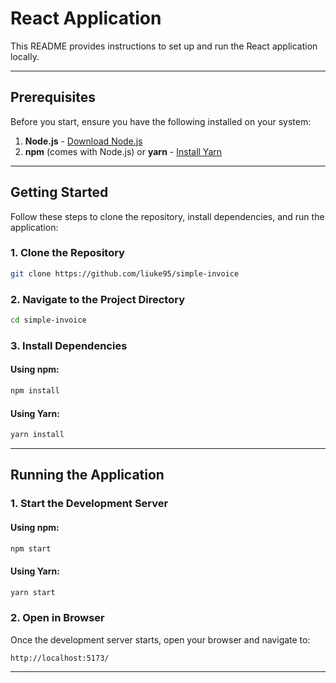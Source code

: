 # React Application

This README provides instructions to set up and run the React application locally.

---

## Prerequisites

Before you start, ensure you have the following installed on your system:

1. **Node.js** - [Download Node.js](https://nodejs.org/)
2. **npm** (comes with Node.js) or **yarn** - [Install Yarn](https://yarnpkg.com/)

---

## Getting Started

Follow these steps to clone the repository, install dependencies, and run the application:

### 1. Clone the Repository

```bash
git clone https://github.com/liuke95/simple-invoice
```

### 2. Navigate to the Project Directory

```bash
cd simple-invoice
```

### 3. Install Dependencies

#### Using npm:

```bash
npm install
```

#### Using Yarn:

```bash
yarn install
```

---

## Running the Application

### 1. Start the Development Server

#### Using npm:

```bash
npm start
```

#### Using Yarn:

```bash
yarn start
```

### 2. Open in Browser

Once the development server starts, open your browser and navigate to:

```
http://localhost:5173/
```

---
